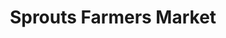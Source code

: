 ---
title: "Sprouts Farmers Market"
url: /scottsdale/sprouts-farmers-market-north-scottsdale-road/
shop: Supermarkt
---